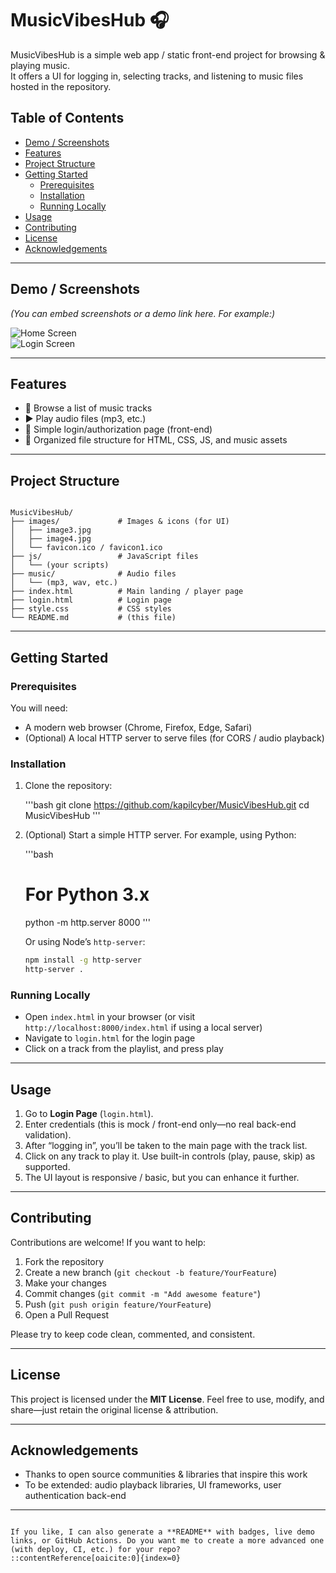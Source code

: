 # MusicVibesHub 🎧

MusicVibesHub is a simple web app / static front-end project for browsing & playing music.  
It offers a UI for logging in, selecting tracks, and listening to music files hosted in the repository.


## Table of Contents

- [Demo / Screenshots](#demo--screenshots)  
- [Features](#features)  
- [Project Structure](#project-structure)  
- [Getting Started](#getting-started)  
  - [Prerequisites](#prerequisites)  
  - [Installation](#installation)  
  - [Running Locally](#running-locally)  
- [Usage](#usage)  
- [Contributing](#contributing)  
- [License](#license)  
- [Acknowledgements](#acknowledgements)  

---

## Demo / Screenshots

*(You can embed screenshots or a demo link here. For example:)*  

![Home Screen](images/image3.jpg)  
![Login Screen](images/image4.jpg)  

---

## Features

- 🎵 Browse a list of music tracks  
- ▶️ Play audio files (mp3, etc.)  
- 🔐 Simple login/authorization page (front-end)  
- 📁 Organized file structure for HTML, CSS, JS, and music assets  

---

## Project Structure

```

MusicVibesHub/
├── images/             # Images & icons (for UI)
│   ├── image3.jpg
│   ├── image4.jpg
│   └── favicon.ico / favicon1.ico
├── js/                 # JavaScript files
│   └── (your scripts)
├── music/              # Audio files
│   └── (mp3, wav, etc.)
├── index.html          # Main landing / player page
├── login.html          # Login page
├── style.css           # CSS styles
└── README.md           # (this file)

````

---

## Getting Started

### Prerequisites

You will need:

- A modern web browser (Chrome, Firefox, Edge, Safari)  
- (Optional) A local HTTP server to serve files (for CORS / audio playback)  

### Installation

1. Clone the repository:

   '''bash
   git clone https://github.com/kapilcyber/MusicVibesHub.git
   cd MusicVibesHub
'''

2. (Optional) Start a simple HTTP server. For example, using Python:

   '''bash
   # For Python 3.x
   python -m http.server 8000
   '''

   Or using Node’s `http-server`:

   ```bash
   npm install -g http-server
   http-server .
   ```

### Running Locally

* Open `index.html` in your browser (or visit `http://localhost:8000/index.html` if using a local server)
* Navigate to `login.html` for the login page
* Click on a track from the playlist, and press play

---

## Usage

1. Go to **Login Page** (`login.html`).
2. Enter credentials (this is mock / front-end only—no real back-end validation).
3. After “logging in”, you’ll be taken to the main page with the track list.
4. Click on any track to play it. Use built-in controls (play, pause, skip) as supported.
5. The UI layout is responsive / basic, but you can enhance it further.

---

## Contributing

Contributions are welcome! If you want to help:

1. Fork the repository
2. Create a new branch (`git checkout -b feature/YourFeature`)
3. Make your changes
4. Commit changes (`git commit -m "Add awesome feature"`)
5. Push (`git push origin feature/YourFeature`)
6. Open a Pull Request

Please try to keep code clean, commented, and consistent.

---

## License

This project is licensed under the **MIT License**.
Feel free to use, modify, and share—just retain the original license & attribution.

---

## Acknowledgements

* Thanks to open source communities & libraries that inspire this work
* To be extended: audio playback libraries, UI frameworks, user authentication back-end

---

```

If you like, I can also generate a **README** with badges, live demo links, or GitHub Actions. Do you want me to create a more advanced one (with deploy, CI, etc.) for your repo?
::contentReference[oaicite:0]{index=0}
```

